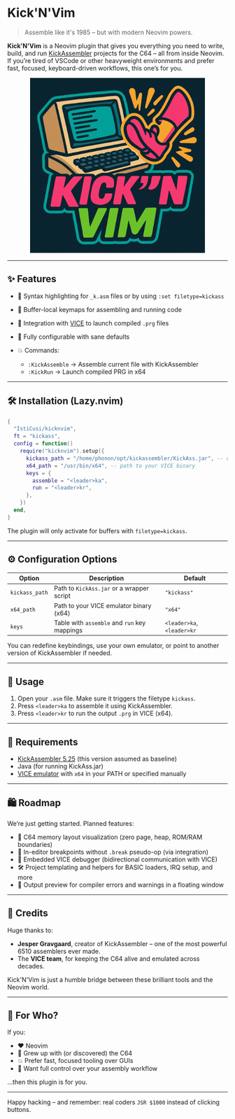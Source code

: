 

# Kick'N'Vim

> Assemble like it's 1985 – but with modern Neovim powers.

**Kick'N'Vim** is a Neovim plugin that gives you everything you need to write, build, and run [KickAssembler](http://theweb.dk/KickAssembler/) projects for the C64 – all from inside Neovim. If you’re tired of VSCode or other heavyweight environments and prefer fast, focused, keyboard-driven workflows, this one’s for you.

<p align="center">
  <img src="media/logo.png" alt="Kick'N'Vim Logo" width="400"/>
</p>

---

## ✨ Features

* 🎨 Syntax highlighting for `_k.asm` files or by using `:set filetype=kickass`
* 🧠 Buffer-local keymaps for assembling and running code
* 🏃 Integration with [VICE](https://vice-emu.sourceforge.io/) to launch compiled `.prg` files
* 🔧 Fully configurable with sane defaults
* 💥 Commands:

  * `:KickAssemble` → Assemble current file with KickAssembler
  * `:KickRun` → Launch compiled PRG in x64

---

## 🛠 Installation (Lazy.nvim)

```lua
{
  "IstiCusi/kicknvim",
  ft = "kickass",
  config = function()
    require("kicknvim").setup({
      kickass_path = "/home/phonon/opt/kickassembler/KickAss.jar", -- or "kickass" if using a wrapper
      x64_path = "/usr/bin/x64", -- path to your VICE binary
      keys = {
        assemble = "<leader>ka",
        run = "<leader>kr",
      },
    })
  end,
}
```

The plugin will only activate for buffers with `filetype=kickass`.

---

## ⚙ Configuration Options

| Option         | Description                                  | Default                    |
| -------------- | -------------------------------------------- | -------------------------- |
| `kickass_path` | Path to `KickAss.jar` or a wrapper script    | `"kickass"`                |
| `x64_path`     | Path to your VICE emulator binary (x64)      | `"x64"`                    |
| `keys`         | Table with `assemble` and `run` key mappings | `<leader>ka`, `<leader>kr` |

You can redefine keybindings, use your own emulator, or point to another version of KickAssembler if needed.

---

## 🚀 Usage

1. Open your `.asm` file. Make sure it triggers the filetype `kickass`.
2. Press `<leader>ka` to assemble it using KickAssembler.
3. Press `<leader>kr` to run the output `.prg` in VICE (x64).

---

## 🔎 Requirements

* [KickAssembler 5.25](http://theweb.dk/KickAssembler/) (this version assumed as baseline)
* Java (for running KickAss.jar)
* [VICE emulator](https://vice-emu.sourceforge.io/) with `x64` in your PATH or specified manually

---

## 🛍 Roadmap

We’re just getting started. Planned features:

* 🧠 C64 memory layout visualization (zero page, heap, ROM/RAM boundaries)
* 🎯 In-editor breakpoints without `.break` pseudo-op (via integration)
* 🧵 Embedded VICE debugger (bidirectional communication with VICE)
* 🛠 Project templating and helpers for BASIC loaders, IRQ setup, and more
* 💬 Output preview for compiler errors and warnings in a floating window

---

## 🙏 Credits

Huge thanks to:

* **Jesper Gravgaard**, creator of KickAssembler – one of the most powerful 6510 assemblers ever made.
* The **VICE team**, for keeping the C64 alive and emulated across decades.

Kick'N'Vim is just a humble bridge between these brilliant tools and the Neovim world.

---

## 👋 For Who?

If you:

* ❤️ Neovim
* 📂 Grew up with (or discovered) the C64
* 💥 Prefer fast, focused tooling over GUIs
* 🧱 Want full control over your assembly workflow

...then this plugin is for you.

---

Happy hacking – and remember: real coders `JSR $1000` instead of clicking buttons.


